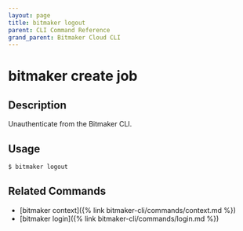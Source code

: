 ```yaml
---
layout: page
title: bitmaker logout
parent: CLI Command Reference
grand_parent: Bitmaker Cloud CLI
---
```


# bitmaker create job

## Description

Unauthenticate from the Bitmaker CLI.

## Usage

```bash
$ bitmaker logout
```

## Related Commands

- [bitmaker context]({% link bitmaker-cli/commands/context.md %})
- [bitmaker login]({% link bitmaker-cli/commands/login.md %})

